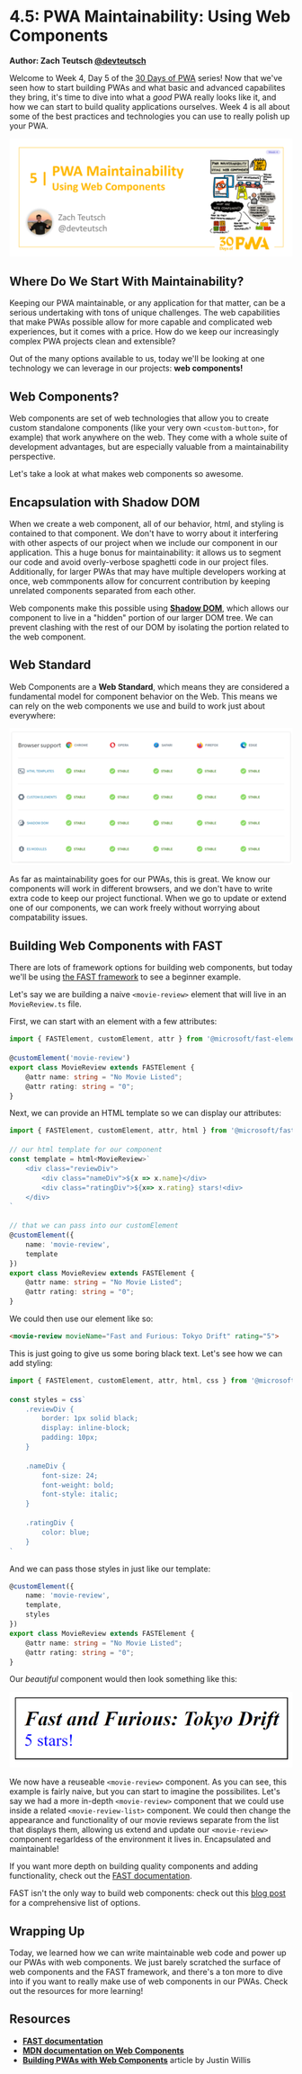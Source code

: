 # 4.5: PWA Maintainability: Using Web Components

**Author: Zach Teutsch [@devteutsch](https://twitter.com/devteutsch)**

Welcome to Week 4, Day 5 of the [30 Days of PWA](https://aka.ms/learn-pwa/30Days-blog) series! Now that we've seen how to start building PWAs and what basic and advanced capabilites they bring, it's time to dive into what a _good_ PWA really looks like it, and how we can start to build quality applications ourselves. Week 4 is all about some of the best practices and technologies you can use to really polish up your PWA.

![Placeholder Banner Only. Replace when final assets ready.](_media/day5.png)

## Where Do We Start With Maintainability?
Keeping our PWA maintainable, or any application for that matter, can be a serious undertaking with tons of unique challenges. The web capabilities that make PWAs possible allow for more capable and complicated web experiences, but it comes with a price. How do we keep our increasingly complex PWA projects clean and extensible?

Out of the many options available to us, today we'll be looking at one technology we can leverage in our projects: **web components!**

## Web Components?
Web components are set of web technologies that allow you to create custom standalone components (like your very own `<custom-button>`, for example) that work anywhere on the web. They come with a whole suite of development advantages, but are especially valuable from a maintainability perspective.

Let's take a look at what makes web components so awesome.

## Encapsulation with Shadow DOM

When we create a web component, all of our behavior, html, and styling is contained to that component. We don't have to worry about it interfering with other aspects of our project when we include our component in our application. This a huge bonus for maintainability: it allows us to segment our code and avoid overly-verbose spaghetti code in our project files. Additionally, for larger PWAs that may have multiple developers working at once, web commponents allow for concurrent contribution by keeping unrelated components separated from each other.

Web components make this possible using [**Shadow DOM**](https://developer.mozilla.org/en-US/docs/Web/Web_Components/Using_shadow_DOM#high-level_view), which allows our component to live in a "hidden" portion of our larger DOM tree. We can prevent clashing with the rest of our DOM by isolating the portion related to the web component. 

## Web Standard
Web Components are a **Web Standard**, which means they are considered a fundamental model for component behavior on the Web. This means we can rely on the web components we use and build to work just about everywhere:

![Compatability list for web components](_media/component-web-standards.png)

As far as maintainability goes for our PWAs, this is great. We know our components will work in different browsers, and we don't have to write extra code to keep our project functional. When we go to update or extend one of our components, we can work freely without worrying about compatability issues.

## Building Web Components with FAST
There are lots of framework options for building web components, but today we'll be using [the FAST framework](https://www.fast.design/docs/introduction) to see a beginner example.

Let's say we are building a naive `<movie-review>` element that will live in an `MovieReview.ts` file.

First, we can start with an element with a few attributes:

```typescript
import { FASTElement, customElement, attr } from '@microsoft/fast-element';

@customElement('movie-review')
export class MovieReview extends FASTElement {
    @attr name: string = "No Movie Listed";
    @attr rating: string = "0";
}
```

Next, we can provide an HTML template so we can display our attributes:

```typescript
import { FASTElement, customElement, attr, html } from '@microsoft/fast-element';

// our html template for our component
const template = html<MovieReview>`
    <div class="reviewDiv">
        <div class="nameDiv">${x => x.name}</div>
        <div class="ratingDiv">${x=> x.rating} stars!<div>
    </div>
`

// that we can pass into our customElement
@customElement({
    name: 'movie-review',
    template
})
export class MovieReview extends FASTElement {
    @attr name: string = "No Movie Listed";
    @attr rating: string = "0";
}
```

We could then use our element like so:
```html
<movie-review movieName="Fast and Furious: Tokyo Drift" rating="5">
```

This is just going to give us some boring black text. Let's see how we can add styling:

```typescript
import { FASTElement, customElement, attr, html, css } from '@microsoft/fast-element';

const styles = css`
    .reviewDiv {
        border: 1px solid black;
        display: inline-block;
        padding: 10px;
    }

    .nameDiv { 
        font-size: 24; 
        font-weight: bold;
        font-style: italic;
    }

    .ratingDiv { 
        color: blue; 
    }
`
```

And we can pass those styles in just like our template:

```typescript
@customElement({
    name: 'movie-review',
    template,
    styles
})
export class MovieReview extends FASTElement {
    @attr name: string = "No Movie Listed";
    @attr rating: string = "0";
}
```

Our _beautiful_ component would then look something like this:

![Image of our movie review web component](_media/movie-review.png)

We now have a reuseable `<movie-review>` component. As you can see, this example is fairly naive, but you can start to imagine the possibilites. Let's say we had a more in-depth `<movie-review>` component that we could use inside a related `<movie-review-list>` component. We could then change the appearance and functionality of our movie reviews separate from the list that displays them, allowing us extend and update our `<movie-review>` component regarldess of the environment it lives in. Encapsulated and maintainable!

If you want more depth on building quality components and adding functionality, check out the [FAST documentation](https://www.fast.design/docs/introduction).

FAST isn't the only way to build web components: check out this [blog post](https://webcomponents.dev/blog/all-the-ways-to-make-a-web-component/) for a comprehensive list of options.

## Wrapping Up
Today, we learned how we can write maintainable web code and power up our PWAs with web components. We just barely scratched the surface of web components and the FAST framework, and there's a ton more to dive into if you want to really make use of web components in our PWAs. Check out the resources for more learning!

## Resources

* **[FAST documentation](https://www.fast.design/docs/introduction)**
* **[MDN documentation on Web Components](https://developer.mozilla.org/en-US/docs/Web/Web_Components)**
* **[Building PWAs with Web Components](https://medium.com/pwabuilder/building-pwas-with-web-components-33f986bf8e4c)** article by Justin Willis
